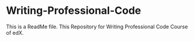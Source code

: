 # Writing-Professional-Code
This is a ReadMe file.
This Repository for Writing Professional Code Course of edX.
